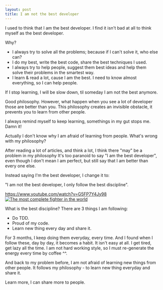 ```yaml
---
layout: post
title: I am not the best developer
---
```


I used to think that I am the best developer.
I find it isn't bad at all to think myself as the best developer.

Why?

- I always try to solve all the problems; because if I can't solve it, who else can?
- I do my best, write the best code, share the best techniques I used.
- I always try to help people, suggest them best ideas and help them solve their problems in the smartest way.
- I learn & read a lot, cause I am the best. I need to know almost everything, so I can help people.

If I stop learning, I will be slow down, til someday I am not the best anymore.

Good philosophy. However, what happen when you see a lot of developer those are better than you. This philosophy creates an invisible obstacle, it prevents you to learn from other people.

I always remind myself to keep learning, somethings in my gut stops me. Damn it!

Actually I don't know why I am afraid of learning from people. What's wrong with my philosophy?

After reading a lot of articles, and think a lot, I think there "may" be a problem in my philosophy
It's too paranoid to say "I am the best developer", even though I don't mean I am perfect, but still say that I am better than every one else.

Instead saying I'm the best developer, I change it to:

"I am not the best developer, I only follow the best discipline".

https://www.youtube.com/watch?v=G5FP7Y4Jy98
[![The most complete fighter in the world](https://img.youtube.com/vi/G5FP7Y4Jy98/0.jpg)](https://www.youtube.com/watch?v=G5FP7Y4Jy98)

What is the best discipline? There are 3 things I am following:

- Do TDD. 
- Proud of my code.
- Learn new thing every day and share it.

For 3 months, I keep doing them everyday, every time. And I found when I follow these, day by day, it becomes a habit.
It isn't easy at all. I get tired, get lazy all the time. I am not hard working style, so I must re-generate the energy every time by coffee ^^.

And back to my problem before, I am not afraid of learning new things from other people. It follows my philosophy - to learn new thing everyday and share it.

Learn more, I can share more to people.
